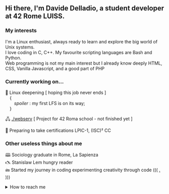 ## Hi there, I'm Davide Delladio, a student developer at 42 Rome LUISS.  

### My interests

I'm a Linux enthusiast, always ready to learn and explore the big world of Unix systems.  
I love coding in C, C++. My favourite scripting languages are Bash and Python.  
Web programming is not my main interest but I already know deeply HTML, CSS, Vanilla Javascript, and a good part of PHP

### Currently working on...

🐧  Linux deepening [ hoping this job never ends ]  
&emsp;{  
&emsp;&emsp;_spoiler_ : my first LFS is on its way;  
&emsp;}  
  
🖧  [./webserv](https://github.com/stenterello/webserv) [ Project for 42 Roma school - not finished yet ]  
  
💽  Preparing to take certifications LPIC-1, (ISC)² CC
  
  

### Other useless things about me  
  
🕮 Sociology graduate in Rome, La Sapienza  
🖎 Stanislaw Lem hungry reader  
🖮 Started my journey in coding experimenting creativity through code ((( [.](https://www.scrittistentati.it/index.html) )))  
  
  
  
<details><summary>How to reach me</summary>
```
davide.delladio@gmail.com  
```
</details>
